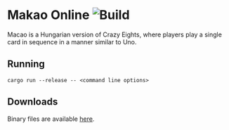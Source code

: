 # Makao Online ![Build](https://github.com/hjaremko/makao-online/workflows/Build/badge.svg?branch=master)
Macao is a Hungarian version of Crazy Eights, where players play a single card in sequence in a manner similar to Uno.

## Running
```
cargo run --release -- <command line options>
```

## Downloads

Binary files are available [here](https://github.com/hjaremko/makao-online/releases).